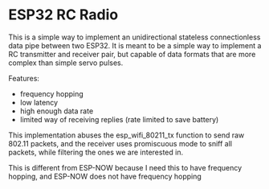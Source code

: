 ESP32 RC Radio
==============

This is a simple way to implement an unidirectional stateless connectionless data pipe between two ESP32. It is meant to be a simple way to implement a RC transmitter and receiver pair, but capable of data formats that are more complex than simple servo pulses.

Features:

 * frequency hopping
 * low latency
 * high enough data rate
 * limited way of receiving replies (rate limited to save battery)

This implementation abuses the esp_wifi_80211_tx function to send raw 802.11 packets, and the receiver uses promiscuous mode to sniff all packets, while filtering the ones we are interested in.

This is different from ESP-NOW because I need this to have frequency hopping, and ESP-NOW does not have frequency hopping
